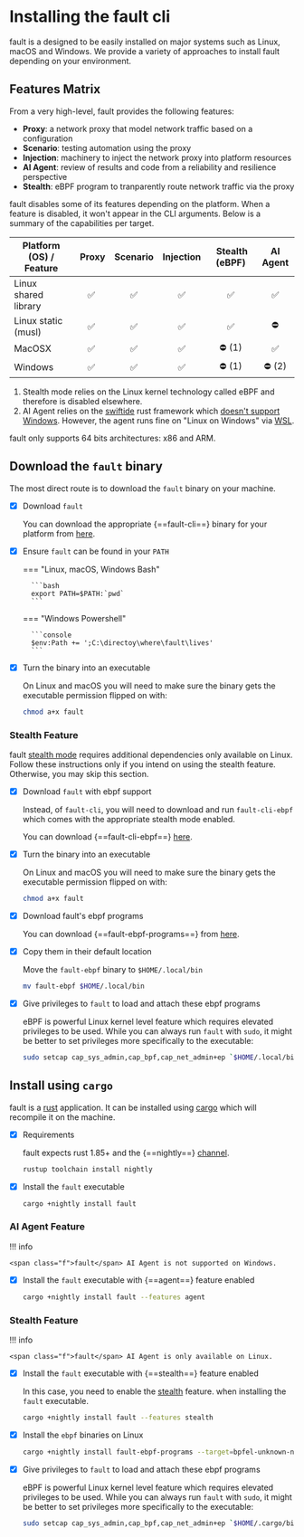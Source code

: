 # Installing the <span class="f">fault</span> cli

<span class="f">fault</span> is a designed to be easily installed on major systems such as Linux,
macOS and Windows. We provide a variety of approaches to install <span class="f">fault</span> depending
on your environment.

## Features Matrix

From a very high-level, <span class="f">fault</span> provides the following features:

* **Proxy**: a network proxy that model network traffic based on a configuration
* **Scenario**: testing automation using the proxy
* **Injection**: machinery to inject the network proxy into platform resources
* **AI Agent**: review of results and code from a reliability and resilience perspective
* **Stealth**: eBPF program to tranparently route network traffic via the proxy

<span class="f">fault</span> disables some of its features depending on the platform. When a feature is
disabled, it won't appear in the CLI arguments. Below is a summary of the
capabilities per target.

| Platform (OS) / Feature | Proxy | Scenario | Injection | Stealth (eBPF) | AI Agent |
|-------------------------|:-----:|:---------------:|:---------------:|:------------------:|:-------------:|
| Linux shared library    |  :white_check_mark:    | :white_check_mark:               | :white_check_mark: | :white_check_mark:             | :white_check_mark:        |
| Linux static (musl)    |  :white_check_mark:    | :white_check_mark:               | :white_check_mark: | :white_check_mark:             | :no_entry:       |
| MacOSX     |  :white_check_mark:    | :white_check_mark:              | :white_check_mark: | :no_entry: (1)            | :white_check_mark:        |
| Windows     |  :white_check_mark:    | :white_check_mark:               | :white_check_mark: | :no_entry: (1)           | :no_entry: (2)       |

1. Stealth mode relies on the Linux kernel technology called eBPF and therefore
   is disabled elsewhere.
2. AI Agent relies on the [swiftide](https://swiftide.rs/) rust framework which
   [doesn't support Windows](https://github.com/bosun-ai/swiftide/issues/299).
   However, the agent runs fine on "Linux on Windows" via
   [WSL](https://learn.microsoft.com/en-us/windows/wsl/install).

<span class="f">fault</span> only supports 64 bits architectures: x86 and ARM.



## Download the `fault` binary

The most direct route is to download the `fault` binary on your machine.

-   [X] Download `fault`

    You can download the appropriate {==fault-cli==} binary for your platform
    from [here](https://github.com/rebound-how/rebound/releases).

-   [X] Ensure `fault` can be found in your `PATH`

    === "Linux, macOS, Windows Bash"

        ```bash
        export PATH=$PATH:`pwd`
        ```

    === "Windows Powershell"

        ```console
        $env:Path += ';C:\directoy\where\fault\lives' 
        ```


-   [X] Turn the binary into an executable

    On Linux and macOS you will need to make sure the binary gets the
    executable permission flipped on with:

    ```bash
    chmod a+x fault
    ```

### Stealth Feature

<span class="f">fault</span> [stealth mode](../how-to/proxy/stealth/configure-stealth-mode.md)
requires additional dependencies only available on Linux. Follow
these instructions only if you intend on using the stealth feature. Otherwise,
you may skip this section.

-   [X] Download `fault` with ebpf support

    Instead, of `fault-cli`, you will need to download and run `fault-cli-ebpf`
    which comes with the appropriate stealth mode enabled.

    You can download {==fault-cli-ebpf==}
    [here](https://github.com/faultdev/fault/releases/latest).

-   [X] Turn the binary into an executable

    On Linux and macOS you will need to make sure the binary gets the
    executable permission flipped on with:

    ```bash
    chmod a+x fault
    ```

-   [X] Download <span class="f">fault</span>'s ebpf programs

    You can download {==fault-ebpf-programs==} from
    [here](https://github.com/faultdev/fault/releases/latest).

-   [X] Copy them in their default location

    Move the `fault-ebpf` binary to `$HOME/.local/bin`

    ```bash
    mv fault-ebpf $HOME/.local/bin
    ```

-   [X] Give privileges to `fault` to load and attach these ebpf programs

    eBPF is powerful Linux kernel level feature which requires elevated
    privileges to be used. While you can always run `fault` with `sudo`, it
    might be better to set privileges more specifically to the executable:

    ```bash
    sudo setcap cap_sys_admin,cap_bpf,cap_net_admin+ep `$HOME/.local/bin/fault`
    ```

## Install using `cargo`

<span class="f">fault</span> is a [rust](https://www.rust-lang.org/) application. It can be installed
using [cargo](https://github.com/rust-lang/cargo) which will recompile it on the
machine.

-   [X] Requirements

    <span class="f">fault</span> expects rust 1.85+ and the {==nightly==}
    [channel](https://rust-lang.github.io/rustup/concepts/channels.html).

    ```bash
    rustup toolchain install nightly
    ```

-   [X] Install the `fault` executable

    ```bash
    cargo +nightly install fault
    ```

### AI Agent Feature

!!! info

    <span class="f">fault</span> AI Agent is not supported on Windows.

-   [X] Install the `fault` executable with {==agent==} feature enabled

    ```bash
    cargo +nightly install fault --features agent
    ```

### Stealth Feature

!!! info

    <span class="f">fault</span> AI Agent is only available on Linux.

-   [X] Install the `fault` executable with {==stealth==} feature enabled

    In this case, you need to enable the
    [stealth](./proxy/stealth/configure-stealth-mode.md) feature. when
    installing the `fault` executable.

    ```bash
    cargo +nightly install fault --features stealth
    ```

-   [X] Install the `ebpf` binaries on Linux

    ```bash
    cargo +nightly install fault-ebpf-programs --target=bpfel-unknown-none -Z build-std=core
    ```

-   [X] Give privileges to `fault` to load and attach these ebpf programs

    eBPF is powerful Linux kernel level feature which requires elevated
    privileges to be used. While you can always run `fault` with `sudo`, it
    might be better to set privileges more specifically to the executable:

    ```bash
    sudo setcap cap_sys_admin,cap_bpf,cap_net_admin+ep `$HOME/.cargo/bin/fault`
    ```
